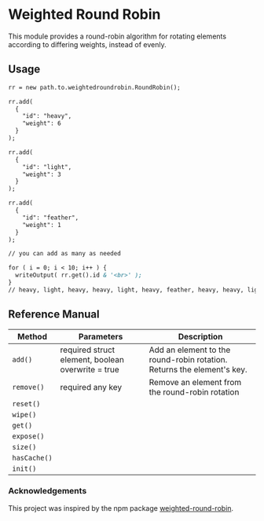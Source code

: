 # Weighted Round Robin
This module provides a round-robin algorithm for rotating elements according to differing weights, instead of evenly.

## Usage

```cfc
rr = new path.to.weightedroundrobin.RoundRobin();

rr.add(
  {
    "id": "heavy",
    "weight": 6
  }
);

rr.add(
  {
    "id": "light",
    "weight": 3
  }
);

rr.add(
  {
    "id": "feather",
    "weight": 1
  }
);

// you can add as many as needed

for ( i = 0; i < 10; i++ ) {
  writeOutput( rr.get().id & '<br>' );
}
// heavy, light, heavy, heavy, light, heavy, feather, heavy, heavy, light
```

## Reference Manual

|    Method    |                    Parameters                     |                              Description                               |
| ------------ | ------------------------------------------------- | ---------------------------------------------------------------------- |
| `add()`      | required struct element, boolean overwrite = true | Add an element to the round-robin rotation. Returns the element's key. |
| `remove()`   | required any key                                  | Remove an element from the round-robin rotation                        |
| `reset()`    |                                                   |                                                                        |
| `wipe()`     |                                                   |                                                                        |
| `get()`      |                                                   |                                                                        |
| `expose()`   |                                                   |                                                                        |
| `size()`     |                                                   |                                                                        |
| `hasCache()` |                                                   |                                                                        |
| `init()`     |                                                   |                                                                        |

### Acknowledgements

This project was inspired by the npm package [weighted-round-robin](https://www.npmjs.com/package/weighted-round-robin).